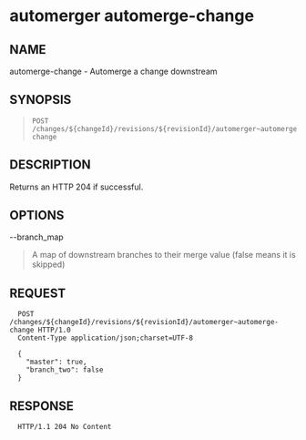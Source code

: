 automerger automerge-change
=============================

NAME
----
automerge-change - Automerge a change downstream

SYNOPSIS
--------
>     POST /changes/${changeId}/revisions/${revisionId}/automerger~automerge-change

DESCRIPTION
-----------
Returns an HTTP 204 if successful.

OPTIONS
-------
--branch_map
> A map of downstream branches to their merge value (false means it is skipped)

REQUEST
-----------
```
  POST /changes/${changeId}/revisions/${revisionId}/automerger~automerge-change HTTP/1.0
  Content-Type application/json;charset=UTF-8

  {
    "master": true,
    "branch_two": false
  }
```

RESPONSE
-----------
```
  HTTP/1.1 204 No Content
```
